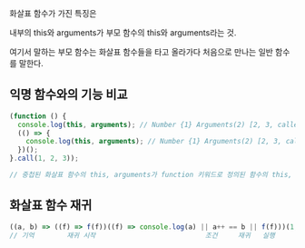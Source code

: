 화살표 함수가 가진 특징은

내부의 this와 arguments가 부모 함수의 this와 arguments라는 것.

여기서 말하는 부모 함수는 화살표 함수들을 타고 올라가다 처음으로 만나는 일반 함수를 말한다.

## 익명 함수와의 기능 비교

```js
(function () {
  console.log(this, arguments); // Number {1} Arguments(2) [2, 3, callee: ƒ, Symbol(Symbol.iterator): ƒ]
  (() => {
    console.log(this, arguments); // Number {1} Arguments(2) [2, 3, callee: ƒ, Symbol(Symbol.iterator): ƒ]
  })();
}.call(1, 2, 3));

// 중첩된 화살표 함수의 this, arguments가 function 키워드로 정의된 함수의 this, arguments와 동일하다.
```

## 화살표 함수 재귀

```js
((a, b) => ((f) => f(f))((f) => console.log(a) || a++ == b || f(f)))(1, 5);
// 기억        재귀 시작                           조건     재귀   실행
```
